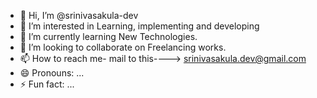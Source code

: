 - 👋 Hi, I’m @srinivasakula-dev
- 👀 I’m interested in Learning, implementing and developing 
- 🌱 I’m currently learning New Technologies.
- 💞️ I’m looking to collaborate on Freelancing works.
- 📫 How to reach me- mail to this----> srinivasakula.dev@gmail.com
- 😄 Pronouns: ...
- ⚡ Fun fact: ...

<!---
srinivasakula-dev/srinivasakula-dev is a ✨ special ✨ repository because its `README.md` (this file) appears on your GitHub profile.
You can click the Preview link to take a look at your changes.
--->
